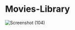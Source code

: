 # Movies-Library

![Screenshot (104)](https://user-images.githubusercontent.com/98957434/154872571-5c8184fa-3e88-4ccb-aa07-3e7d68359991.png)
